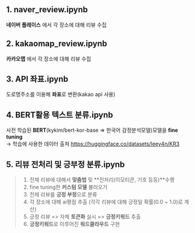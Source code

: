 ## 1. naver_review.ipynb  
**네이버 플레이스** 에서 각 장소에 대해 리뷰 수집

## 2. kakaomap_review.ipynb  
**카카오맵** 에서 각 장소에 대해 리뷰 수집

## 3. API 좌표.ipynb  
도로명주소를 이용해 **좌표**로 변환(kakao api 사용)

## 4. BERT활용 텍스트 분류.ipynb  
사전 학습된 **BERT**(kykim/bert-kor-base  => 한국어 감정분석모델)모델을 **fine tuning**  
-> 학습에 사용한 데이터 출처 https://huggingface.co/datasets/leey4n/KR3

## 5. 리뷰 전처리 및 긍부정 분류.ipynb
> 1. 전체 리뷰에 대해서 **맞춤법** 및 **전처리(이모티콘, 기호 등등)**수행
> 2. fine tuning한 **커스텀 모델** 불러오기
> 3. 전체 리뷰를 **긍정 부정**으로 분류
> 4. 각 장소에 대해 ai평점 추출 (각각 리뷰에 대해 긍정일 확률(0.0 ~ 1.0)로 계산)
> 5. 긍정 리뷰 => 자체 **토큰화** 실시 => **긍정키워드** 추출
> 6. **긍정키워드**로 이루어진 **워드클라우드** 구현
